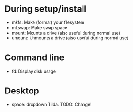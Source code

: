 # During setup/install

- mkfs: Make (format) your filesystem
- mkswap: Make swap space
- mount: Mounts a drive (also useful during normal use)
- umount: Unmounts a drive (also useful during normal use)

# Command line

- fd: Display disk usage

# Desktop

- <Shift>space: dropdown Tilda. TODO: Change!
